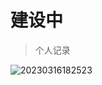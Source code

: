 # 建设中

> 个人记录

![20230316182523](https://docs-pics.oss-cn-chengdu.aliyuncs.com/images/202409062327758.png)



